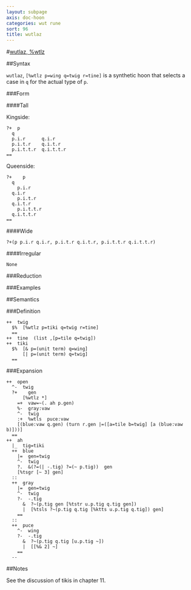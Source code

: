 ```yaml
---
layout: subpage
axis: doc-hoon
categories: wut rune
sort: 96
title: wutlaz
---
```




#[wutlaz, %wtlz](#wtlz)

##Syntax

`wutlaz`, `[%wtlz p=wing q=twig r=tine]` is a synthetic
hoon that selects a case in `q` for the actual type of `p`.

###Form

####Tall

Kingside:

    ?+  p
      q
      p.i.r      q.i.r
      p.i.t.r    q.i.t.r
      p.i.t.t.r  q.i.t.t.r
    ==

Queenside:

    ?+    p
      q
        p.i.r      
      q.i.r
        p.i.t.r    
      q.i.t.r
        p.i.t.t.r  
      q.i.t.t.r
    ==

####Wide

    ?+(p p.i.r q.i.r, p.i.t.r q.i.t.r, p.i.t.t.r q.i.t.t.r)

####Irregular

    None

###Reduction

###Examples

##Semantics

###Definition

    ++  twig  
      $%  [%wtlz p=tiki q=twig r=tine]
      ==
    ++  tine  (list ,[p=tile q=twig])
    ++  tiki
      $%  [& p=(unit term) q=wing]
          [| p=(unit term) q=twig]
      ==

###Expansion

    ++  open
      ^-  twig
      ?+    gen
          [%wtlz *]
        =+  vaw=~(. ah p.gen)
        %-  gray:vaw
        ^-  twig
        :+  %wtls  puce:vaw 
        [(blue:vaw q.gen) (turn r.gen |=([a=tile b=twig] [a (blue:vaw b)]))]
      ==
    ++  ah
      |_  tig=tiki
      ++  blue
        |=  gen=twig 
        ^-  twig
        ?.  &(?=(| -.tig) ?=(~ p.tig))  gen
        [%tsgr [~ 3] gen]
      ::
      ++  gray
        |=  gen=twig
        ^-  twig
        ?-  -.tig
          &  ?~(p.tig gen [%tstr u.p.tig q.tig gen])
          |  [%tsls ?~(p.tig q.tig [%ktts u.p.tig q.tig]) gen]
        ==
      ::
      ++  puce
        ^-  wing
        ?-  -.tig
          &  ?~(p.tig q.tig [u.p.tig ~])
          |  [[%& 2] ~]
        ==
      --

##Notes

See the discussion of tikis in chapter 11.

